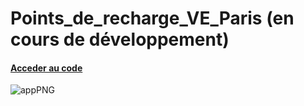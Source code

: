 # Points_de_recharge_VE_Paris (en cours de développement)
#### [Acceder au code](https://github.com/ChristopherGanzaroli/Points_de_recharge_VE_Paris/blob/master/README.md)

![appPNG](https://user-images.githubusercontent.com/60617045/156931114-0ac72499-ee15-45c4-9d82-c1fed1cc8fc0.PNG)
